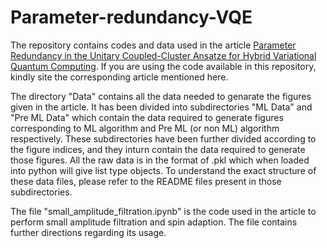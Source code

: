 # Parameter-redundancy-VQE

The repository contains codes and data used in the article [Parameter Redundancy in the Unitary Coupled-Cluster Ansatze for Hybrid Variational Quantum Computing](https://arxiv.org/pdf/2301.09825.pdf). If you are using the code available in this repository, kindly site the corresponding article mentioned here.

The directory "Data" contains all the data needed to genarate the figures given in the article. It has been divided into subdirectories "ML Data" and "Pre ML Data" which contain the data required to generate figures corresponding to ML algorithm and Pre ML (or non ML) algorithm respectively. These subdirectories have been further divided according to the figure indices, and they inturn contain the data required to generate those figures. All the raw data is in the format of .pkl which when loaded into python will give list type objects. To understand the exact structure of these data files, please refer to the README files present in those subdirectories.

The file "small_amplitude_filtration.ipynb" is the code used in the article to perform small amplitude filtration and spin adaption. The file contains further directions regarding its usage.
